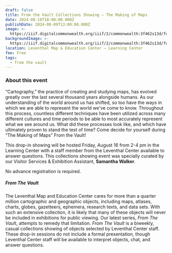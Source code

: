 ```yaml
---
draft: false
title: From the Vault Collections Showing — The Making of Maps
date: 2024-08-16T18:00:00.000Z
publishDate: 2024-08-09T13:00:00.000Z
image: >-
  https://iiif.digitalcommonwealth.org/iiif/2/commonwealth:3f462s13d/full/,1200/0/default.jpg
backgroundImage: >-
  https://iiif.digitalcommonwealth.org/iiif/2/commonwealth:3f462s13d/full/,1200/0/default.jpg
location: Leventhal Map & Education Center – Learning Center
fee: Free
tags:
  - from the vault
---
```


### About this event

“Cartography,” the practice of creating and studying maps, has evolved greatly over the last several thousand years alongside humans. As our understanding of the world around us has shifted, so too have the ways in which we are able to represent the world we've come to know. Throughout this process, countless different techniques have been utilized across many different cultures and time periods to be able to most accurately represent what we see around us. What did these processes look like, and which have ultimately proven to stand the test of time? Come decide for yourself during “The Making of Maps” From the Vault!

This drop-in showing will be hosted Friday, August 16 from 2-4 pm in the Learning Center with a staff member from the Leventhal Center available to answer questions. This collections showing event was specially curated by our Visitor Services & Exhibition Assistant, **Samantha Walker**.

No advance registration is required.

##### ***From The Vault***

The Leventhal Map and Education Center cares for more than a quarter million cartographic and geographic objects, including maps, atlases, charts, globes, gazetteers, ephemera, research texts, and data sets. With such an extensive collection, it is likely that many of these objects will never be included in exhibitions for public viewing. Our latest series, *From The Vault*, attempts to remedy that limitation. *From The Vault* is a biweekly, casual collections showing of objects selected by Leventhal Center staff. These drop-in sessions do not include a formal presentation, though Leventhal Center staff will be available to interpret objects, chat, and answer questions.
